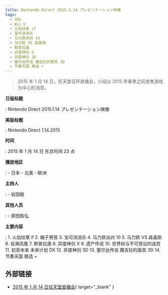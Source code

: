 ```yaml
---
title: Nintendo Direct 2015.1.14 プレゼンテーション映像
tags:
  - 3DS
  - Wii U
  - 火焰纹章 if
  - 宝可消消乐
  - 马力欧派对 10
  - 马力欧 VS 森喜刚
  - 斯普拉遁
  - 异度神剑 X
  - 异度神剑 3D
  - 塞尔达传说 魔吉拉的面具 3D
  - 节奏天国 精选 +
---
```


> 2015 年 1 月 14 日，任天堂召开直播会，介绍以 2015 年春季之前发售游戏为中心的消息。

**日版标题**

:   Nintendo Direct 2015.1.14 プレゼンテーション映像

**美版标题**

:   Nintendo Direct 1.14.2015

**时间**

:   2015 年 1 月 14 日 东京时间 23 点

**播放地区**

:   - 日本
	- 北美
	- 欧洲

**主持人**

:   - 岩田聪

**其他人员**

:   - 原田胜弘

**主要内容**

:   1. 火焰纹章 if
	2. 箱子男孩
	3. 宝可消消乐
	4. 马力欧派对 10
	5. 马力欧 VS 森喜刚
	6. 役满凤凰
	7. 斯普拉遁
	8. 异度神剑 X
	9. 遗产传说
	10. 世界树与不可思议的迷宫
	11. 初音未来 未来计划 DX
	12. 异度神剑 3D
	13. 塞尔达传说 魔吉拉的面具 3D
	14. 节奏天国 精选 +

## 外部链接

- [2015 年 1 月 14 日任天堂直播会](https://www.bilibili.com/video/BV1aJ411h7uW/){ target="_blank" }
